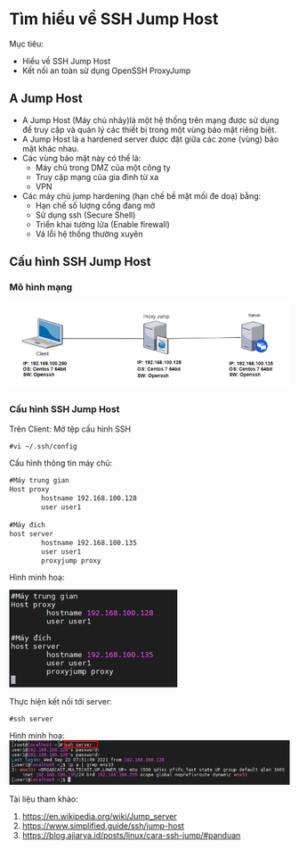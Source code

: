 # Tìm hiểu về SSH Jump Host


Mục tiêu:
- Hiểu về SSH Jump Host
- Kết nối an toàn sử dụng OpenSSH ProxyJump

## A Jump Host
- A Jump Host (Máy chủ nhảy)là một hệ thống trên mạng được sử dụng để truy cập và quản lý các thiết bị trong một vùng bảo mật riêng biệt.  
- A Jump Host là a hardened server được đặt giữa các zone (vùng) bảo mật khác nhau.
- Các vùng bảo mật này có thể là:
  - Máy chủ trong DMZ của một công ty
  - Truy cập mạng của gia đình từ xa
  - VPN
- Các máy chủ jump hardening (hạn chế bề mặt mối đe doạ) bằng:
  - Hạn chế số lượng cổng đang mở
  - Sử dụng ssh (Secure Shell)
  - Triển khai tường lửa (Enable firewall)
  - Vá lỗi hệ thống thường xuyên

## Cấu hình SSH Jump Host
### Mô hình mạng

![](SSH%20Jump%20Host/image/mhm.png)
### Cấu hình SSH Jump Host
Trên Client: Mở tệp cấu hình SSH 
```
#vi ~/.ssh/config
```
Cấu hình thông tin máy chủ:
```
#Máy trung gian
Host proxy
        hostname 192.168.100.128
        user user1

#Máy đích
host server
        hostname 192.168.100.135
        user user1
        proxyjump proxy
```
Hình minh hoạ:

![](SSH%20Jump%20Host/image/configproxyjump.png)

Thực hiện kết nối tới server:
```
#ssh server
```
Hình minh hoạ:
![](SSH%20Jump%20Host/image/kq.png)


Tài liệu tham khảo:
1. https://en.wikipedia.org/wiki/Jump_server
2. https://www.simplified.guide/ssh/jump-host
3. https://blog.ajiarya.id/posts/linux/cara-ssh-jump/#panduan